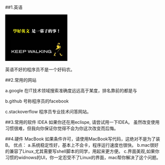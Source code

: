 ##1.英语

<img src="1.english_import.jpg" widht="150px" height="150px"/>

英语不好的程序员不是一个好码农。

##2.常用的网站

a.google
在IT技术领域搜索准确度远远高于某度，排名靠前的都是与

b.github
号称程序员的facebook

c.stackoverflow
程序员专业技术问答网站。

##3.常用的软件
IDEA
如果你还在用eclispe, 请尝试用一下IDEA。
虽然改变使用习惯很难，但我向你保证你觉得不会为你这次改变而后悔。

##4.硬件
MacBook
如果条件许可，请使用MacBook写代码，这绝对不是为了装B。
优点：
a.系统稳定性好，基本上不会卡，程序运行速度也很快。
b.mac很好的兼容了Linux,尤其需要写shell脚本的同学，用起来更方便。
c.界面美观,如果你习惯的widnows的UI，你一定忍受不了Linux的界面，mac帮你解决了这个问题。 




